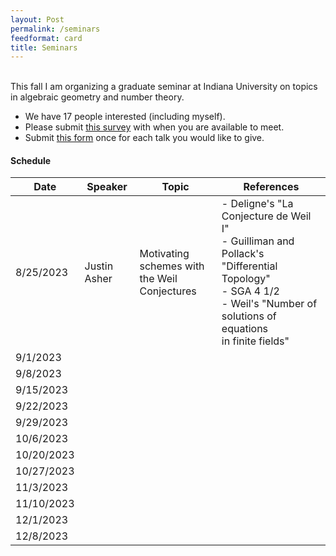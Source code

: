 ```yaml
---
layout: Post
permalink: /seminars
feedformat: card
title: Seminars
---
```

<br/>
This fall I am organizing a graduate seminar at Indiana University on topics in algebraic geometry and number theory. 

- We have 17 people interested (including myself).
- Please submit [this survey](https://www.when2meet.com/?20865999-IQjje) with when you are available to meet.
- Submit [this form](https://forms.gle/LcYwuqz3Bteqezdk9) once for each talk you would like to give.

#### Schedule

| Date | Speaker | Topic | References |
| -------- | ---------- | -------- | ---------- |
| 8/25/2023 | Justin Asher | Motivating schemes with <br /> the Weil Conjectures | - Deligne's "La Conjecture de Weil I" <br /> - Guilliman and Pollack's "Differential Topology" <br /> - SGA 4 1/2 <br /> - Weil's "Number of solutions of equations  <br /> in finite fields" | 
| 9/1/2023 | | | |
| 9/8/2023 | | | |
| 9/15/2023 | | | |
| 9/22/2023 | | | |
| 9/29/2023 | | | |
| 10/6/2023 | | | |
| 10/20/2023 | | | |
| 10/27/2023 | | | |
| 11/3/2023 | | | |
| 11/10/2023 | | | |
| 12/1/2023 | | | |
| 12/8/2023 | | | |

